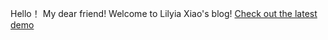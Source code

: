 Hello！
My dear friend!
Welcome to Lilyia Xiao's blog!
[Check out the latest demo](https://github.com/lilyia1116/my-website.git) 

